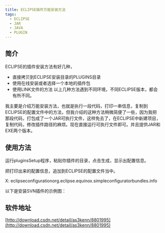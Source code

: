 ```yaml
---
title: ECLIPSE插件万能安装方法
tags:
  - ECLIPSE
  - JAR
  - JAVA
  - PLUGIN
---
```



## 简介

ECLIPSE的插件安装方法有好几种，

*   直接拷贝到ECLIPSE安装目录的PLUGINS目录
*   使用在线安装或者选择一个本地的插件包
*   使用LINK文件的方法
以上几种方法遇到不同环境，不同ECLIPSE版本，都会有所不同。

<!--more-->

我主要是介绍万能安装方法，也就是执行一段代码，打印一串信息，复制到ECLIPSE的配置文件中的方法，但我介绍的这种方法稍微简便了一些，因为我把那段代码，打包成了一个JAR可执行文件，这样免去了，在ECLIPSE中新建项目，复制代码，修改插件路径的麻烦。现在直接运行可执行文件即可。并且提供JAR和EXE两个版本。

## 使用方法

运行pluginsSetup程序，粘贴你插件的目录，点击生成，显示出配置信息。

把打印出来的配置信息，追加到ECLIPSE的配置文件当中。

X: eclipseconfigurationorg.eclipse.equinox.simpleconfiguratorbundles.info

以下是安装SVN插件的示例图：

## 软件地址

[http://download.csdn.net/detail/as3kenn/8801995](http://download.csdn.net/detail/as3kenn/8801995)